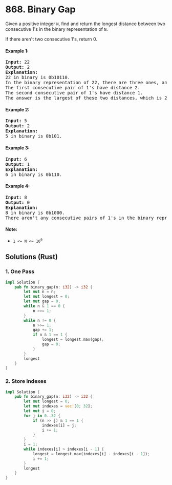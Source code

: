 # 868. Binary Gap
Given a positive integer <code>N</code>, find and return the longest distance between two consecutive 1's in the binary representation of <code>N</code>.

If there aren't two consecutive 1's, return 0.

#### Example 1:
<pre>
<strong>Input:</strong> 22
<strong>Output:</strong> 2
<strong>Explanation:</strong> 
22 in binary is 0b10110.
In the binary representation of 22, there are three ones, and two consecutive pairs of 1's.
The first consecutive pair of 1's have distance 2.
The second consecutive pair of 1's have distance 1.
The answer is the largest of these two distances, which is 2.
</pre>

#### Example 2:
<pre>
<strong>Input:</strong> 5
<strong>Output:</strong> 2
<strong>Explanation:</strong> 
5 in binary is 0b101.
</pre>

#### Example 3:
<pre>
<strong>Input:</strong> 6
<strong>Output:</strong> 1
<strong>Explanation:</strong> 
6 in binary is 0b110.
</pre>

#### Example 4:
<pre>
<strong>Input:</strong> 8
<strong>Output:</strong> 0
<strong>Explanation:</strong> 
8 in binary is 0b1000.
There aren't any consecutive pairs of 1's in the binary representation of 8, so we return 0.
</pre>

#### Note:
* <code>1 <= N <= 10<sup>9</sup></code>

## Solutions (Rust)

### 1. One Pass
```Rust
impl Solution {
    pub fn binary_gap(n: i32) -> i32 {
        let mut n = n;
        let mut longest = 0;
        let mut gap = 0;
        while n & 1 == 0 {
            n >>= 1;
        }
        while n != 0 {
            n >>= 1;
            gap += 1;
            if n & 1 == 1 {
                longest = longest.max(gap);
                gap = 0;
            }
        }
        longest
    }
}
```

### 2. Store Indexes
```Rust
impl Solution {
    pub fn binary_gap(n: i32) -> i32 {
        let mut longest = 0;
        let mut indexes = vec![0; 32];
        let mut i = 0;
        for j in 0..32 {
            if (n >> j) & 1 == 1 {
                indexes[i] = j;
                i += 1;
            }
        }
        i = 1;
        while indexes[i] > indexes[i - 1] {
            longest = longest.max(indexes[i] - indexes[i - 1]);
            i += 1;
        }
        longest
    }
}
```
